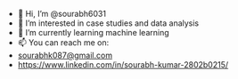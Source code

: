- 👋 Hi, I’m @sourabh6031
- 👀 I’m interested in case studies and data analysis
- 🌱 I’m currently learning machine learning
- 📫 You can reach me on:
- sourabhk087@gmail.com
- https://www.linkedin.com/in/sourabh-kumar-2802b0215/

<!---
sourabh6031/sourabh6031 is a ✨ special ✨ repository because its `README.md` (this file) appears on your GitHub profile.
You can click the Preview link to take a look at your changes.
--->
